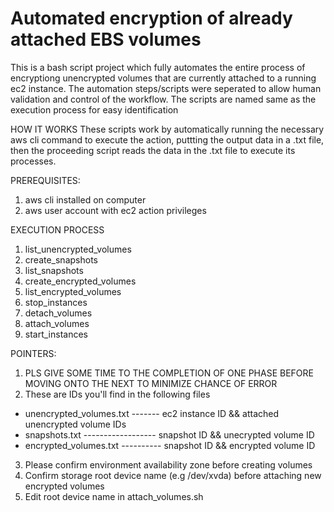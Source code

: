 # Automated encryption of already attached EBS volumes 
This is a bash script project which fully automates the entire process of encryptiong unencrypted volumes that are currently attached to a running ec2 instance. The automation steps/scripts were seperated to allow human validation and control of the workflow.
The scripts are named same as the execution process for easy identification

HOW IT WORKS
These scripts work by automatically running the necessary aws cli command to execute the action, puttting the output data in a .txt file, then the proceeding script reads the data in the .txt file to execute its processes.

PREREQUISITES:
1. aws cli installed on computer
2. aws user account with ec2 action privileges 

EXECUTION PROCESS
1. list_unencrypted_volumes
2. create_snapshots 
3. list_snapshots
4. create_encrypted_volumes  
5. list_encrypted_volumes
6. stop_instances 
7. detach_volumes
8. attach_volumes
9. start_instances



POINTERS:
1. PLS GIVE SOME TIME TO THE COMPLETION OF ONE PHASE BEFORE MOVING ONTO THE NEXT TO MINIMIZE CHANCE OF ERROR
2. These are IDs you'll find in the following files
 - unencrypted_volumes.txt   ------- ec2 instance ID && attached unencrypted volume IDs
 - snapshots.txt  ------------------ snapshot ID && unecrypted volume ID
 - encrypted_volumes.txt  ---------- snapshot ID && encrypted volume ID 
3. Please confirm environment availability zone before creating volumes
4. Confirm storage root device name (e.g /dev/xvda) before attaching new encrypted volumes
5. Edit root device name in attach_volumes.sh







